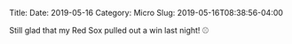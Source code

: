 Title: 
Date: 2019-05-16
Category: Micro
Slug: 2019-05-16T08:38:56-04:00

Still glad that my Red Sox pulled out a win last night! ⚾️